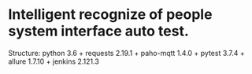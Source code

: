 # Intelligent recognize of people system interface auto test.

Structure: python 3.6 + requests 2.19.1 + paho-mqtt 1.4.0 + pytest 3.7.4 + allure 1.7.10 + jenkins 2.121.3
